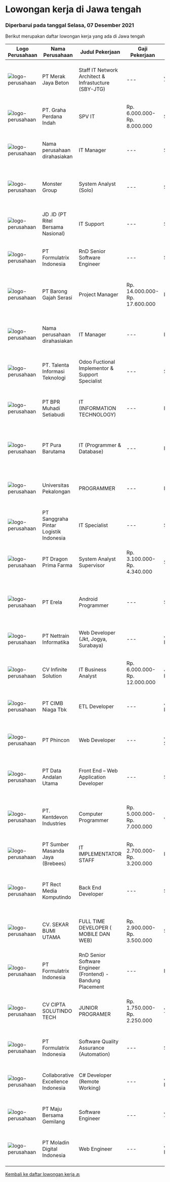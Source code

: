 
  # Lowongan kerja di Jawa tengah

  ### Diperbarui pada tanggal Selasa, 07 Desember 2021

  Berikut merupakan daftar lowongan kerja yang ada di Jawa tengah

  |Logo Perusahaan | Nama Perusahaan | Judul Pekerjaan | Gaji Pekerjaan | Lokasi | Deskripsi | Tanggal diunggah | Pranala |
  | -------------- | --------------- | --------------- | --------- | --------- | -------------- | ------- | ----------- |
  |![logo-perusahaan](https://image-service-cdn.seek.com.au/86ac029296b2e0b3727a272d10fcedc441d5a09a/ee4dce1061f3f616224767ad58cb2fc751b8d2dc)|PT Merak Jaya Beton|Staff IT Network Architect & Infrastucture (SBY-JTG)|---|Jawa Tengah|Bertanggung jawab terhadap pemeliharaan jaringan, perbaikan peralatan hardware IT dan Troubleshooting. Kualifikasi : Pendidikan minimal Diploma dari...|Selasa, 07 Desember 2021|https://www.jobstreet.co.id/id/job/staff-it-network-architect-infrastucture-sby-jtg-3712841?token=0~c6e4d2be-ce0b-48c3-89f7-314d0fe20dc6&sectionRank=1&jobId=jobstreet-id-job-3712841|
|![logo-perusahaan](https://image-service-cdn.seek.com.au/9d5e82b2d847fe1b68b7674393dca8739d0d8f91/ee4dce1061f3f616224767ad58cb2fc751b8d2dc)|PT. Graha Perdana Indah|SPV IT|Rp. 6.000.000-Rp. 8.000.000|Semarang|Kualifikasi IT Supervisor :Usia maks 35 tahunPendidikan Min. S1 IT ( Management informatika, Sistem informasi, Teknik Informasi Management )Memiliki...|Senin, 06 Desember 2021|https://www.jobstreet.co.id/id/job/spv-it-3712123?token=0~c6e4d2be-ce0b-48c3-89f7-314d0fe20dc6&sectionRank=2&jobId=jobstreet-id-job-3712123|
|![logo-perusahaan](https://us.123rf.com/450wm/pavelstasevich/pavelstasevich1811/pavelstasevich181101027/112815900-stock-vector-no-image-available-icon-flat-vector.jpg?ver=6)|Nama perusahaan dirahasiakan|IT Manager|---|Semarang|Job brief : We looking for an IT Manager to be responsible and accountable for the smooth running of our computer systems and network acces,...|Jumat, 03 Desember 2021|https://www.jobstreet.co.id/id/job/it-manager-3710016?token=0~c6e4d2be-ce0b-48c3-89f7-314d0fe20dc6&sectionRank=3&jobId=jobstreet-id-job-3710016|
|![logo-perusahaan](https://image-service-cdn.seek.com.au/fde7c35858fa549271ce89711d09acc66907aecf/ee4dce1061f3f616224767ad58cb2fc751b8d2dc)|Monster Group|System Analyst (Solo)|---|Surakarta|Must have proven work Experienced in Creating Business Requirement Definition for IT Projects (Using Software design framework such as UML,ERD, etc)...|Sabtu, 04 Desember 2021|https://www.jobstreet.co.id/id/job/system-analyst-solo-3696153?token=0~c6e4d2be-ce0b-48c3-89f7-314d0fe20dc6&sectionRank=4&jobId=jobstreet-id-job-3696153|
|![logo-perusahaan](https://image-service-cdn.seek.com.au/2f62a83ae6eb523d2979c8bb96068418616d187d/ee4dce1061f3f616224767ad58cb2fc751b8d2dc)|JD .ID (PT Ritel Bersama Nasional)|IT Support|---|Semarang|Responsibilities: Installing and configuring computer hardware, software, systems, networks, printers and scanners Setting up accounts for staff,...|Selasa, 30 November 2021|https://www.jobstreet.co.id/id/job/it-support-3706327?token=0~c6e4d2be-ce0b-48c3-89f7-314d0fe20dc6&sectionRank=5&jobId=jobstreet-id-job-3706327|
|![logo-perusahaan](https://image-service-cdn.seek.com.au/3fe11e0a9e6ce117e7b36170e1750cf68c13eaba/ee4dce1061f3f616224767ad58cb2fc751b8d2dc)|PT Formulatrix Indonesia|RnD Senior Software Engineer|---|Salatiga|Job Description: Understanding best coding practices and designing thoughtful coding patterns Analyzing problems and proposing an implementation to...|Sabtu, 04 Desember 2021|https://www.jobstreet.co.id/id/job/rnd-senior-software-engineer-3701148?token=0~c6e4d2be-ce0b-48c3-89f7-314d0fe20dc6&sectionRank=6&jobId=jobstreet-id-job-3701148|
|![logo-perusahaan](https://image-service-cdn.seek.com.au/b7ce607761938aed684ed114c4140caa4932c5c8/ee4dce1061f3f616224767ad58cb2fc751b8d2dc)|PT Barong Gajah Serasi|Project Manager|Rp. 14.000.000-Rp. 17.600.000|Bali|Stairway Games is looking for a Project Manager. We’re developing Coral Island, a reimagined farm sim game inspired by the classics. This is a link to...|Sabtu, 04 Desember 2021|https://www.jobstreet.co.id/id/job/project-manager-3711044?token=0~c6e4d2be-ce0b-48c3-89f7-314d0fe20dc6&sectionRank=7&jobId=jobstreet-id-job-3711044|
|![logo-perusahaan](https://us.123rf.com/450wm/pavelstasevich/pavelstasevich1811/pavelstasevich181101027/112815900-stock-vector-no-image-available-icon-flat-vector.jpg?ver=6)|Nama perusahaan dirahasiakan|IT Manager|---|Bali|Pendidikan minimal S1 segala jurusan Memiliki pengetahuan mengenai PHP dan bahasa pemrograman lainnya atau menguasai jaringan Gaji negotiable...|Selasa, 30 November 2021|https://www.jobstreet.co.id/id/job/it-manager-3704071?token=0~c6e4d2be-ce0b-48c3-89f7-314d0fe20dc6&sectionRank=8&jobId=jobstreet-id-job-3704071|
|![logo-perusahaan](https://image-service-cdn.seek.com.au/629f6db7abefc2736d6d2a2c283403c4ca99ea71/ee4dce1061f3f616224767ad58cb2fc751b8d2dc)|PT. Talenta Informasi Teknologi|Odoo Fuctional Implementor & Support Specialist|---|Semarang|Responsibilities : Analyze Business Requirement and Align in to Odoo Solutions. Advise Client on Procedure, Leading Practices, Industry and Cross...|Sabtu, 04 Desember 2021|https://www.jobstreet.co.id/id/job/odoo-fuctional-implementor-support-specialist-3695474?token=0~c6e4d2be-ce0b-48c3-89f7-314d0fe20dc6&sectionRank=9&jobId=jobstreet-id-job-3695474|
|![logo-perusahaan](https://image-service-cdn.seek.com.au/06de2ea2d9c6ba5f5aec1281ea9dd0b5f721e617/ee4dce1061f3f616224767ad58cb2fc751b8d2dc)|PT BPR Muhadi Setiabudi|IT (INFORMATION TECHNOLOGY)|---|Brebes|Pendidikan min. DIII IT atau Diploma teknik informatika Usia maksimal 35 tahun Memiliki pengetahuan tentang program dan sistem komputerisasi perbankan...|Selasa, 07 Desember 2021|https://www.jobstreet.co.id/id/job/it-information-technology-3712763?token=0~c6e4d2be-ce0b-48c3-89f7-314d0fe20dc6&sectionRank=10&jobId=jobstreet-id-job-3712763|
|![logo-perusahaan](https://image-service-cdn.seek.com.au/3163420bf03a257260b731647985243bbc3a5486/ee4dce1061f3f616224767ad58cb2fc751b8d2dc)|PT Pura Barutama|IT (Programmer & Database)|---|Kudus|Job DescriptionIT Programmer &amp; Database are responsible for maintaining and updating computer programs and databases, and writing new code as...|Rabu, 01 Desember 2021|https://www.jobstreet.co.id/id/job/it-programmer-database-3691004?token=0~c6e4d2be-ce0b-48c3-89f7-314d0fe20dc6&sectionRank=11&jobId=jobstreet-id-job-3691004|
|![logo-perusahaan](https://image-service-cdn.seek.com.au/7aeba5269f66fde282cdda643ae637091f895d17/ee4dce1061f3f616224767ad58cb2fc751b8d2dc)|Universitas Pekalongan|PROGRAMMER|---|Pekalongan|Syarat Umum : Usia maksimal 30 tahun pada tanggal 01 Januari 2022 Pendidikan minimal SMA/SMK/D3/S1 Teknik Informatika, Sistem Informasi dan...|Senin, 06 Desember 2021|https://www.jobstreet.co.id/id/job/programmer-3711507?token=0~c6e4d2be-ce0b-48c3-89f7-314d0fe20dc6&sectionRank=12&jobId=jobstreet-id-job-3711507|
|![logo-perusahaan](https://image-service-cdn.seek.com.au/6304ebd6cb3bcf83e8abc853e148a1282330fb9d/ee4dce1061f3f616224767ad58cb2fc751b8d2dc)|PT Sanggraha Pintar Logistik Indonesia|IT Specialist|---|Semarang|Job Description Installing new software and hardware components. Regularly evaluating our IT systems to ensure they meet the necessary demands....|Senin, 29 November 2021|https://www.jobstreet.co.id/id/job/it-specialist-3705160?token=0~c6e4d2be-ce0b-48c3-89f7-314d0fe20dc6&sectionRank=13&jobId=jobstreet-id-job-3705160|
|![logo-perusahaan](https://image-service-cdn.seek.com.au/c241a018ba9e1d4cb3b1c636c50a481b2b1ba447/ee4dce1061f3f616224767ad58cb2fc751b8d2dc)|PT Dragon Prima Farma|System Analyst Supervisor|Rp. 3.100.000-Rp. 4.340.000|Semarang|Berdiri Sejak tahun 1948 dan bermula dari perusahaan Home Industri yang memproduksi Menthol Gosok (produk awal pertama). Seiring dengan kebutuhan...|Rabu, 01 Desember 2021|https://www.jobstreet.co.id/id/job/system-analyst-supervisor-3697731?token=0~c6e4d2be-ce0b-48c3-89f7-314d0fe20dc6&sectionRank=14&jobId=jobstreet-id-job-3697731|
|![logo-perusahaan](https://image-service-cdn.seek.com.au/cc8d8c9f0ba1f73a44b17955bdd729eab0a12a93/ee4dce1061f3f616224767ad58cb2fc751b8d2dc)|PT Erela|Android Programmer|---|Semarang|Kualifikasi: Minimal S1 Teknik Informatika Menguasai Android Studio, Java, JSON,PHP Menguasai HTML, CSS, Javascript, Jquery Menguasai teknik...|Minggu, 05 Desember 2021|https://www.jobstreet.co.id/id/job/android-programmer-3696285?token=0~c6e4d2be-ce0b-48c3-89f7-314d0fe20dc6&sectionRank=15&jobId=jobstreet-id-job-3696285|
|![logo-perusahaan](https://image-service-cdn.seek.com.au/7605dc4f9be72ffeddd7488e727db2f48355acd7/ee4dce1061f3f616224767ad58cb2fc751b8d2dc)|PT Nettrain Informatika|Web Developer (Jkt, Jogya, Surabaya)|---|Jakarta Raya|· Good understanding of the .Net Framework, MVC, object-oriented programming, and multi-tier architectures· Proficient in developing applications...|Jumat, 03 Desember 2021|https://www.jobstreet.co.id/id/job/web-developer-jkt-jogya-surabaya-3694574?token=0~c6e4d2be-ce0b-48c3-89f7-314d0fe20dc6&sectionRank=16&jobId=jobstreet-id-job-3694574|
|![logo-perusahaan](https://image-service-cdn.seek.com.au/56b5c687b70921e14aef5f4e25daf5f16805eb94/ee4dce1061f3f616224767ad58cb2fc751b8d2dc)|CV Infinite Solution|IT Business Analyst|Rp. 6.000.000-Rp. 12.000.000|Jakarta Raya|Works from home is our advantage, there's never been a better time to work from home Monday to Friday 9 Hours / day Having own PC / Laptop minimal...|Selasa, 30 November 2021|https://www.jobstreet.co.id/id/job/it-business-analyst-3706540?token=0~c6e4d2be-ce0b-48c3-89f7-314d0fe20dc6&sectionRank=17&jobId=jobstreet-id-job-3706540|
|![logo-perusahaan](https://image-service-cdn.seek.com.au/2c6f6f12cb15b08239744ca7630b97fee07e84ce/ee4dce1061f3f616224767ad58cb2fc751b8d2dc)|PT CIMB Niaga Tbk|ETL Developer|---|Jakarta Raya|Job Descriptions: Develops, enhances, debugs, supports, maintains and tests software applications that support business units or supporting functions....|Kamis, 02 Desember 2021|https://www.jobstreet.co.id/id/job/etl-developer-3709233?token=0~c6e4d2be-ce0b-48c3-89f7-314d0fe20dc6&sectionRank=18&jobId=jobstreet-id-job-3709233|
|![logo-perusahaan](https://image-service-cdn.seek.com.au/13c7c79ce8e6e7a5b3609e4e6d0ee4622834fcb3/ee4dce1061f3f616224767ad58cb2fc751b8d2dc)|PT Phincon|Web Developer|---|Jakarta Selatan|Job Descriptions : Web developer is responsible for implementing visual and interactive elements that users engage with through their web browser when...|Kamis, 02 Desember 2021|https://www.jobstreet.co.id/id/job/web-developer-3708398?token=0~c6e4d2be-ce0b-48c3-89f7-314d0fe20dc6&sectionRank=19&jobId=jobstreet-id-job-3708398|
|![logo-perusahaan](https://image-service-cdn.seek.com.au/fecaee7cd60b41a34832d127b763d7ff1d145203/ee4dce1061f3f616224767ad58cb2fc751b8d2dc)|PT Data Andalan Utama|Front End – Web Application Developer|---|Semarang|Persyaratan: Pengalaman dan semangat dalam teknologi web (not for fresh graduate) Menguasai dalam bahasa pemrograman Front-End ( HTML, CSS,Javascript,...|Rabu, 01 Desember 2021|https://www.jobstreet.co.id/id/job/front-end-web-application-developer-3707018?token=0~c6e4d2be-ce0b-48c3-89f7-314d0fe20dc6&sectionRank=20&jobId=jobstreet-id-job-3707018|
|![logo-perusahaan](https://us.123rf.com/450wm/pavelstasevich/pavelstasevich1811/pavelstasevich181101027/112815900-stock-vector-no-image-available-icon-flat-vector.jpg?ver=6)|PT. Kentdevon Industries|Computer Programmer|Rp. 5.000.000-Rp. 7.000.000|Jepara|Computer programmer wanted to help develop and maintain a leisure booking system.The successful applicant will be working within a new company that...|Jumat, 03 Desember 2021|https://www.jobstreet.co.id/id/job/computer-programmer-3708055?token=0~c6e4d2be-ce0b-48c3-89f7-314d0fe20dc6&sectionRank=21&jobId=jobstreet-id-job-3708055|
|![logo-perusahaan](https://image-service-cdn.seek.com.au/f3d7a39d1ee42e1f13ee2b824319815afdcb74eb/ee4dce1061f3f616224767ad58cb2fc751b8d2dc)|PT Sumber Masanda Jaya (Brebees)|IT IMPLEMENTATOR STAFF|Rp. 2.700.000-Rp. 3.200.000|Brebes|Kualifikasi : S1 Teknik Informatika / Teknik Komputer Memiliki pengalaman di Data Entry lebih disukai Mampu membangun hubungan kerja yang baik antar...|Minggu, 28 November 2021|https://www.jobstreet.co.id/id/job/it-implementator-staff-3695110?token=0~c6e4d2be-ce0b-48c3-89f7-314d0fe20dc6&sectionRank=22&jobId=jobstreet-id-job-3695110|
|![logo-perusahaan](https://image-service-cdn.seek.com.au/4c04f8e386da659f2a26debf74469becf256838b/ee4dce1061f3f616224767ad58cb2fc751b8d2dc)|PT Rect Media Komputindo|Back End Developer|---|Semarang|Mempunyai pengetahuan tentang konsep OOP, MVC dan AJAX Mempunyai pengetahuan di Web Services / API 3rd party Memiliki akal dan logika yang kuat Mampu...|Selasa, 30 November 2021|https://www.jobstreet.co.id/id/job/back-end-developer-3689402?token=0~c6e4d2be-ce0b-48c3-89f7-314d0fe20dc6&sectionRank=23&jobId=jobstreet-id-job-3689402|
|![logo-perusahaan](https://image-service-cdn.seek.com.au/bb1828e6cd676475dfb7b227e5909c2b650b3a86/ee4dce1061f3f616224767ad58cb2fc751b8d2dc)|CV. SEKAR BUMI UTAMA|FULL TIME DEVELOPER ( MOBILE DAN WEB)|Rp. 2.900.000-Rp. 3.500.000|Semarang|Front End DeveloperKeahlian :1.     Menguasai web programming (PHP, HTML, JAVASCRIPT,CSS)2.     Memahami tentang DBMS ( Postgre, SQLserver atau...|Kamis, 02 Desember 2021|https://www.jobstreet.co.id/id/job/full-time-developer-mobile-dan-web-3709422?token=0~c6e4d2be-ce0b-48c3-89f7-314d0fe20dc6&sectionRank=24&jobId=jobstreet-id-job-3709422|
|![logo-perusahaan](https://image-service-cdn.seek.com.au/3fe11e0a9e6ce117e7b36170e1750cf68c13eaba/ee4dce1061f3f616224767ad58cb2fc751b8d2dc)|PT Formulatrix Indonesia|RnD Senior Software Engineer (Frontend) - Bandung Placement|---|Bandung|Job Descriptions: Understanding best coding practices and designing thoughtful coding patterns. Analyzing problems and proposing an implementation to...|Rabu, 01 Desember 2021|https://www.jobstreet.co.id/id/job/rnd-senior-software-engineer-frontend-bandung-placement-3697034?token=0~c6e4d2be-ce0b-48c3-89f7-314d0fe20dc6&sectionRank=25&jobId=jobstreet-id-job-3697034|
|![logo-perusahaan](https://image-service-cdn.seek.com.au/ad4b99a20fb6fa1c5563119f4dac979918127486/ee4dce1061f3f616224767ad58cb2fc751b8d2dc)|CV CIPTA SOLUTINDO TECH|JUNIOR PROGRAMER|Rp. 1.750.000-Rp. 2.250.000|Jawa Tengah|Membuat Program Perangkat LunakBahasa Pemrograman PHPMengerti FRAMEWORK : LARAVEL. CIMembuat Perangkat Lunak AndroidMengerti FLUTTER, ANDROID...|Jumat, 03 Desember 2021|https://www.jobstreet.co.id/id/job/junior-programer-3709539?token=0~c6e4d2be-ce0b-48c3-89f7-314d0fe20dc6&sectionRank=26&jobId=jobstreet-id-job-3709539|
|![logo-perusahaan](https://image-service-cdn.seek.com.au/3fe11e0a9e6ce117e7b36170e1750cf68c13eaba/ee4dce1061f3f616224767ad58cb2fc751b8d2dc)|PT Formulatrix Indonesia|Software Quality Assurance (Automation)|---|Salatiga|Job Description: Writing, designing, and executing automated tests by creating scripts that run testing functions automatically. Maximizing test...|Rabu, 01 Desember 2021|https://www.jobstreet.co.id/id/job/software-quality-assurance-automation-3706754?token=0~c6e4d2be-ce0b-48c3-89f7-314d0fe20dc6&sectionRank=27&jobId=jobstreet-id-job-3706754|
|![logo-perusahaan](https://image-service-cdn.seek.com.au/7145b1ba6bc0dbd678e2bf86d776dd2b1b9b81f6/ee4dce1061f3f616224767ad58cb2fc751b8d2dc)|Collaborative Excellence Indonesia|C# Developer (Remote Working)|---|Jakarta Raya|Responsibilities: Design, coding, and testing of modules for various components of our product framework Capable of understanding and delivering...|Jumat, 03 Desember 2021|https://www.jobstreet.co.id/id/job/c-developer-remote-working-3693667?token=0~c6e4d2be-ce0b-48c3-89f7-314d0fe20dc6&sectionRank=28&jobId=jobstreet-id-job-3693667|
|![logo-perusahaan](https://image-service-cdn.seek.com.au/c5cc250cdcaabdaa9c7164514026bef907d15fe8/ee4dce1061f3f616224767ad58cb2fc751b8d2dc)|PT Maju Bersama Gemilang|Software Engineer|---|Jawa Tengah|Job Description: Develop, testing and deploy internal software requirements and software and bug solution Responsible for the development of...|Selasa, 30 November 2021|https://www.jobstreet.co.id/id/job/software-engineer-3689858?token=0~c6e4d2be-ce0b-48c3-89f7-314d0fe20dc6&sectionRank=29&jobId=jobstreet-id-job-3689858|
|![logo-perusahaan](https://image-service-cdn.seek.com.au/2f5d57381ccba0c9825e4d9de4faaf965d821c14/ee4dce1061f3f616224767ad58cb2fc751b8d2dc)|PT Moladin Digital Indonesia|Web Engineer|---|Jakarta Raya|Responsibility: Design and development of scalable, reliable, and testable Web applications Review designs and code to ensure quality and industry...|Minggu, 28 November 2021|https://www.jobstreet.co.id/id/job/web-engineer-3695996?token=0~c6e4d2be-ce0b-48c3-89f7-314d0fe20dc6&sectionRank=30&jobId=jobstreet-id-job-3695996|


  [Kembali ke daftar lowongan kerja 🔙](../README.md#daftar-lowongan-kerja)
  